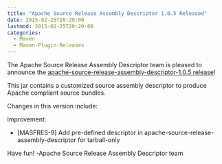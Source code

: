 ```yaml
---
title: "Apache Source Release Assembly Descriptor 1.0.5 Released"
date: 2015-02-25T20:29:00
lastmod: 2015-02-25T20:29:00
categories:
  - Maven
  - Maven-Plugin-Releases
---
```

The Apache Source Release Assembly Descriptor team is pleased to
announce the [apache-source-release-assembly-descriptor-1.0.5 release](http://maven.apache.org/apache-resource-bundles/)!

This jar contains a customized source assembly descriptor to produce
Apache compliant source bundles.

Changes in this version include:

Improvement:

 * [MASFRES-9] Add pre-defined descriptor in apache-source-release-assembly-descriptor for tarball-only

Have fun!
-Apache Source Release Assembly Descriptor team
